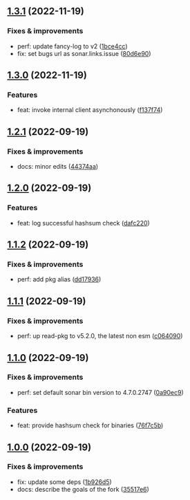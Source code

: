 ## [1.3.1](https://github.com/qiwi-forks/sonar-scanner-npm/compare/v1.3.0...v1.3.1) (2022-11-19)

### Fixes & improvements
* perf: update fancy-log to v2 ([1bce4cc](https://github.com/qiwi-forks/sonar-scanner-npm/commit/1bce4cc34f0c18cc807b7b5a68ee61280b4e7b88))
* fix: set bugs url as sonar.links.issue ([80d6e90](https://github.com/qiwi-forks/sonar-scanner-npm/commit/80d6e90e94f93024016bd597c7f2b1228a57da0d))

## [1.3.0](https://github.com/qiwi-forks/sonar-scanner-npm/compare/v1.2.1...v1.3.0) (2022-11-19)

### Features
* feat: invoke internal client asynchonously ([f137f74](https://github.com/qiwi-forks/sonar-scanner-npm/commit/f137f74b025df429dfc6d2a61cce0228b212b511))

## [1.2.1](https://github.com/qiwi-forks/sonar-scanner-npm/compare/v1.2.0...v1.2.1) (2022-09-19)

### Fixes & improvements
* docs: minor edits ([44374aa](https://github.com/qiwi-forks/sonar-scanner-npm/commit/44374aa34225156c7b6399a631a909204a9d2725))

## [1.2.0](https://github.com/qiwi-forks/sonar-scanner-npm/compare/v1.1.2...v1.2.0) (2022-09-19)

### Features
* feat: log successful hashsum check ([dafc220](https://github.com/qiwi-forks/sonar-scanner-npm/commit/dafc22086f40a73309e01f4e574ae8bd4c99bb3f))

## [1.1.2](https://github.com/qiwi-forks/sonar-scanner-npm/compare/v1.1.1...v1.1.2) (2022-09-19)

### Fixes & improvements
* perf: add pkg alias ([dd17936](https://github.com/qiwi-forks/sonar-scanner-npm/commit/dd17936e18e3263800ee94be2d53e33956e4b511))

## [1.1.1](https://github.com/qiwi-forks/sonar-scanner-npm/compare/v1.1.0...v1.1.1) (2022-09-19)

### Fixes & improvements
* perf: up read-pkg to v5.2.0, the latest non esm ([c064090](https://github.com/qiwi-forks/sonar-scanner-npm/commit/c0640900ba49bceb7c64cc8c4ce4b2eb0a6fa200))

## [1.1.0](https://github.com/qiwi-forks/sonar-scanner-npm/compare/v1.0.0...v1.1.0) (2022-09-19)

### Fixes & improvements
* perf: set default sonar bin version to 4.7.0.2747 ([0a90ec9](https://github.com/qiwi-forks/sonar-scanner-npm/commit/0a90ec9a1defb638a04c954d8323b7e36d0c7991))

### Features
* feat: provide hashsum check for binaries ([76f7c5b](https://github.com/qiwi-forks/sonar-scanner-npm/commit/76f7c5bb04a1689d8e8933ac9e8b8d40caf8eda2))

## [1.0.0](https://github.com/qiwi-forks/sonar-scanner-npm/compare/undefined...v1.0.0) (2022-09-19)

### Fixes & improvements
* fix: update some deps ([1b926d5](https://github.com/qiwi-forks/sonar-scanner-npm/commit/1b926d5d9949ed544cc7d2066c9a6176a00fb894))
* docs: describe the goals of the fork ([35517e6](https://github.com/qiwi-forks/sonar-scanner-npm/commit/35517e6e92f14528e96d93ed4716829272d9fd79))
